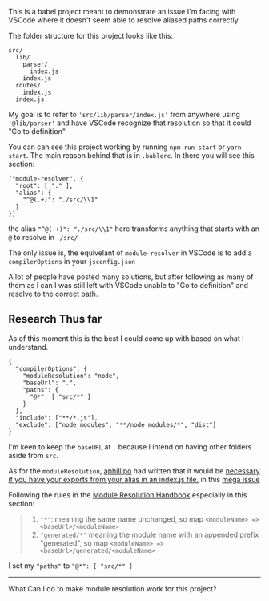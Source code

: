 This is a babel project meant to demonstrate an issue I'm facing with VSCode where it doesn't seem able to resolve aliased paths correctly

The folder structure for this project looks like this:

```
src/
  lib/
    parser/
      index.js
    index.js
  routes/
    index.js
  index.js
```

My goal is to refer to `'src/lib/parser/index.js'` from anywhere using `'@lib/parser'` and have VSCode recognize that resolution so that it could "Go to definition"

You can can see this project working by running `npm run start` or `yarn start`. The main reason behind that is in `.bablerc`. In there you will see this section:

```
["module-resolver", {
  "root": [ "." ],
  "alias": {
    "^@(.+)": "./src/\\1"
  }
}]
```

the alias `"^@(.+)": "./src/\\1"` here transforms anything that starts with an `@` to resolve in `./src/`

The only issue is, the equivelant of `module-resolver` in VSCode is to add a `compilerOptions` in your `jsconfig.json`

A lot of people have posted many solutions, but after following as many of them as I can I was still left with VSCode unable to "Go to definition" and resolve to the correct path.

## Research Thus far

As of this moment this is the best I could come up with based on what I understand.

```
{
  "compilerOptions": {
    "moduleResolution": "node",
    "baseUrl": ".",
    "paths": {
      "@*": [ "src/*" ]
    }
  },
  "include": ["**/*.js"],
  "exclude": ["node_modules", "**/node_modules/*", "dist"]
}
```

I'm keen to keep the `baseURL` at `.` because I intend on having other folders aside from `src`.

As for the `moduleResolution`, [aphillipo] had written that it would be [necessary if you have your exports from your alias in an index.js file.][aphillipo indexjs] in this [mega issue][similarIssue_1]

Following the rules in the [Module Resolution Handbook] especially in this section:

>1. `"*"`: meaning the same name unchanged, so map `<moduleName> => <baseUrl>/<moduleName>`
>2. `"generated/*"` meaning the module name with an appended prefix "generated", so map `<moduleName> => <baseUrl>/generated/<moduleName>`

I set my `"paths"` to `"@*": [ "src/*" ]`


----

What Can I do to make module resolution work for this project?


[Module Resolution Handbook]: https://github.com/Microsoft/TypeScript-Handbook/blob/master/pages/Module%20Resolution.md#path-mapping

[aphillipo indexjs]: https://github.com/Microsoft/vscode/issues/16320#issuecomment-380761115

[aphillipo]: https://github.com/aphillipo

[similarIssue_1]: https://github.com/Microsoft/vscode/issues/16320